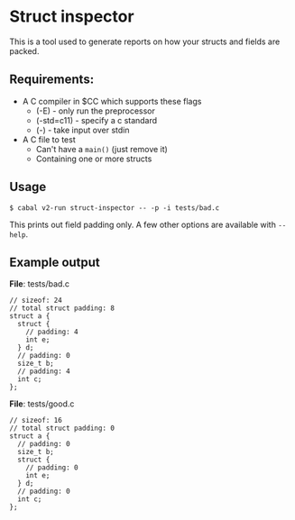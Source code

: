 # Struct inspector

This is a tool used to generate reports on how your structs and fields are packed.

## Requirements:

* A C compiler in $CC which supports these flags
  * (-E)       - only run the preprocessor
  * (-std=c11) - specify a c standard
  * (-)        - take input over stdin
* A C file to test
  * Can't have a `main()` (just remove it)
  * Containing one or more structs

## Usage 

```
$ cabal v2-run struct-inspector -- -p -i tests/bad.c
```

This prints out field padding only.
A few other options are available with `--help`.

## Example output

**File**: tests/bad.c

```
// sizeof: 24
// total struct padding: 8
struct a {
  struct {
    // padding: 4
    int e;
  } d;
  // padding: 0
  size_t b;
  // padding: 4
  int c;
};
```

**File**: tests/good.c

```
// sizeof: 16
// total struct padding: 0
struct a {
  // padding: 0
  size_t b;
  struct {
    // padding: 0
    int e;
  } d;
  // padding: 0
  int c;
};
```